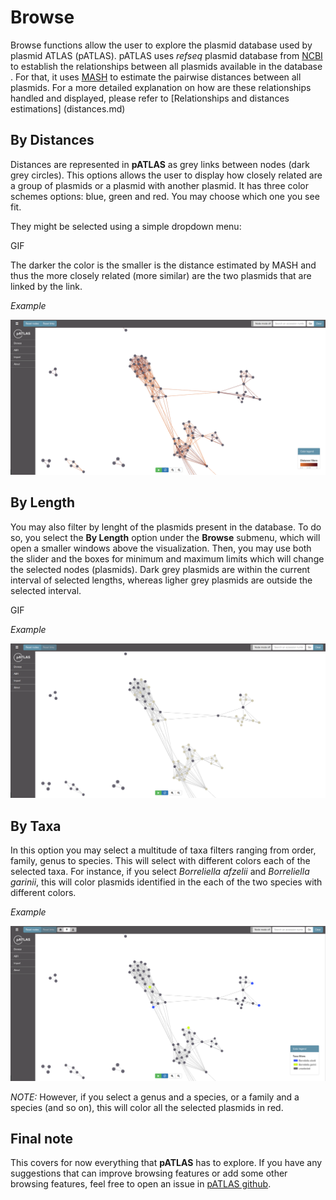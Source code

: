 # Browse

Browse functions allow the user to explore the plasmid database used by 
plasmid ATLAS (pATLAS). pATLAS uses _refseq_ plasmid database from [NCBI]() 
to establish the relationships between all plasmids available in the database
. For that, it uses [MASH]() to estimate the pairwise distances between all 
plasmids. For a more detailed explanation on how are these relationships 
handled and displayed, please refer to [Relationships and distances estimations]
(distances.md)

## By Distances

Distances are represented in **pATLAS** as grey links between nodes (dark grey 
circles). This options allows the user to display how closely related are a 
group of plasmids or a plasmid with another plasmid. It has three color 
schemes options: blue, green and red. You may choose which one you see fit. 

They might be selected using a simple dropdown menu:

GIF

The darker the color is the smaller is the distance estimated by MASH and thus 
the more closely related (more similar) are the two plasmids that are linked 
by the link.

_Example_

![](gitbook/images/distance_result.png)

## By Length

You may also filter by lenght of the plasmids present in the database. To do 
so, you select the **By Length** option under the **Browse** submenu, which 
will open a smaller windows above the visualization. Then, you may use both 
the slider and the boxes for minimum and maximum limits which will change the
 selected nodes (plasmids). Dark grey plasmids are within the current 
 interval of selected lengths, whereas ligher grey plasmids are outside the 
 selected interval.
 
 GIF
 
 _Example_
 
 ![](gitbook/images/lenght_example.png)
 
## By Taxa

In this option you may select a multitude of taxa filters ranging from order,
 family, genus to species. This will select with different colors each of the
  selected taxa. For instance, if you select _Borreliella afzelii_ and 
  _Borreliella garinii_, this will color plasmids identified in the each 
  of the two species with different colors.
  
  _Example_
  
  ![](gitbook/images/taxa_sample.png)
  
  *NOTE:* However, if you select a genus and a species, or a family and a 
  species 
  (and so on), this will color all the selected plasmids in red.
  
## Final note

This covers for now everything that **pATLAS** has to explore. If you have 
any suggestions that can improve browsing features or add some other browsing
 features, feel free to open an issue in [pATLAS github]().